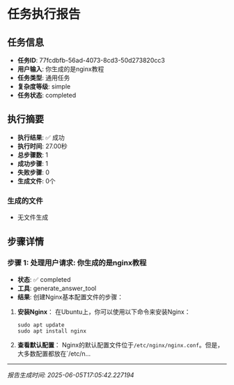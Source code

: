 # 任务执行报告

## 任务信息
- **任务ID**: 77fcdbfb-56ad-4073-8cd3-50d273820cc3
- **用户输入**: 你生成的是nginx教程
- **任务类型**: 通用任务
- **复杂度等级**: simple
- **任务状态**: completed

## 执行摘要
- **执行结果**: ✅ 成功
- **执行时间**: 27.00秒
- **总步骤数**: 1
- **成功步骤**: 1
- **失败步骤**: 0
- **生成文件**: 0个

### 生成的文件
- 无文件生成

## 步骤详情

### 步骤 1: 处理用户请求: 你生成的是nginx教程
- **状态**: ✅ completed
- **工具**: generate_answer_tool
- **结果**: 创建Nginx基本配置文件的步骤：

1. **安装Nginx**：
   在Ubuntu上，你可以使用以下命令来安装Nginx：
   ```
   sudo apt update
   sudo apt install nginx
   ```

2. **查看默认配置**：
   Nginx的默认配置文件位于`/etc/nginx/nginx.conf`。但是，大多数配置都放在`/etc/n...

---
*报告生成时间: 2025-06-05T17:05:42.227194*
